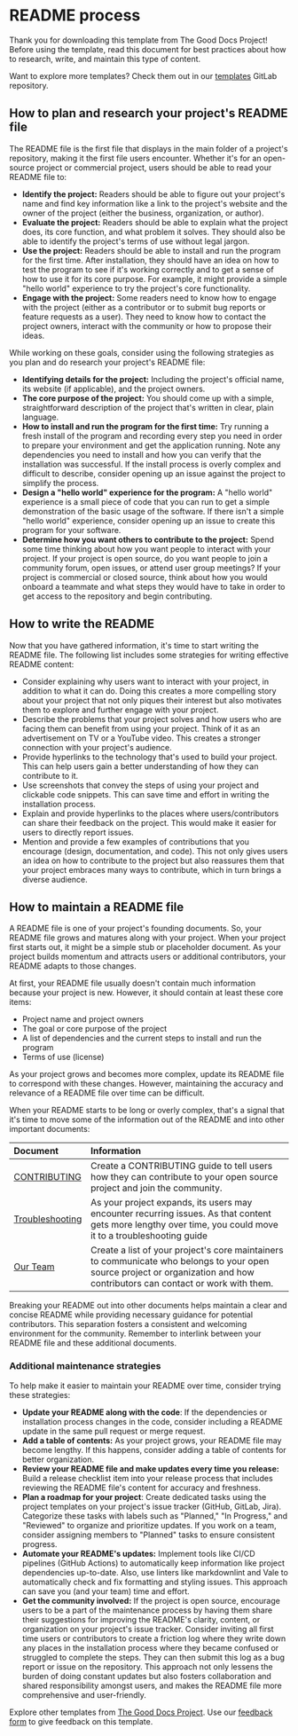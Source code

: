 
# README process

Thank you for downloading this template from The Good Docs Project\! Before using the template, read this document for best practices about how to research, write, and maintain this type of content.

Want to explore more templates? Check them out in our [templates](https://gitlab.com/tgdp/templates) GitLab repository.

## How to plan and research your project's README file

The README file is the first file that displays in the main folder of a project's repository, making it the first file users encounter. Whether it's for an open-source project or commercial project, users should be able to read your README file to:

* **Identify the project:** Readers should be able to figure out your project's name and find key information like a link to the project's website and the owner of the project (either the business, organization, or author).  
* **Evaluate the project:** Readers should be able to explain what the project does, its core function, and what problem it solves. They should also be able to identify the project's terms of use without legal jargon.  
* **Use the project:** Readers should be able to install and run the program for the first time. After installation, they should have an idea on how to test the program to see if it's working correctly and to get a sense of how to use it for its core purpose. For example, it might provide a simple "hello world" experience to try the project's core functionality.  
* **Engage with the project:** Some readers need to know how to engage with the project (either as a contributor or to submit bug reports or feature requests as a user). They need to know how to contact the project owners, interact with the community or how to propose their ideas.

While working on these goals, consider using the following strategies as you plan and do research your project's README file:

* **Identifying details for the project:** Including the project's official name, its website (if applicable), and the project owners.  
* **The core purpose of the project:** You should come up with a simple, straightforward description of the project that's written in clear, plain language.  
* **How to install and run the program for the first time:** Try running a fresh install of the program and recording every step you need in order to prepare your environment and get the application running. Note any dependencies you need to install and how you can verify that the installation was successful. If the install process is overly complex and difficult to describe, consider opening up an issue against the project to simplify the process.  
* **Design a "hello world" experience for the program:** A "hello world" experience is a small piece of code that you can run to get a simple demonstration of the basic usage of the software. If there isn't a simple "hello world" experience, consider opening up an issue to create this program for your software.
* **Determine how you want others to contribute to the project:** Spend some time thinking about how you want people to interact with your project. If your project is open source, do you want people to join a community forum, open issues, or attend user group meetings? If your project is commercial or closed source, think about how you would onboard a teammate and what steps they would have to take in order to get access to the repository and begin contributing.

## How to write the README

Now that you have gathered information, it's time to start writing the README file. The following list includes some strategies for writing effective README content:

* Consider explaining why users want to interact with your project, in addition to what it can do. Doing this creates a more compelling story about your project that not only piques their interest but also motivates them to explore and further engage with your project.  
* Describe the problems that your project solves and how users who are facing them can benefit from using your project. Think of it as an advertisement on TV or a YouTube video. This creates a stronger connection with your project's audience.
* Provide hyperlinks to the technology that's used to build your project. This can help users gain a better understanding of how they can contribute to it.
* Use screenshots that convey the steps of using your project and clickable code snippets. This can save time and effort in writing the installation process.
* Explain and provide hyperlinks to the places where users/contributors can share their feedback on the project. This would make it easier for users to directly report issues.
* Mention and provide a few examples of contributions that you encourage (design, documentation, and code). This not only gives users an idea on how to contribute to the project but also reassures them that your project embraces many ways to contribute, which in turn brings a diverse audience.

## How to maintain a README file

A README file is one of your project's founding documents. So, your README file grows and matures along with your project. When your project first starts out, it might be a simple stub or placeholder document. As your project builds momentum and attracts users or additional contributors, your README adapts to those changes.

At first, your README file usually doesn't contain much information because your project is new. However, it should contain at least these core items:

* Project name and project owners  
* The goal or core purpose of the project  
* A list of dependencies and the current steps to install and run the program  
* Terms of use (license)

As your project grows and becomes more complex, update its README file to correspond with these changes. However, maintaining the accuracy and relevance of a README file over time can be difficult.

When your README starts to be long or overly complex, that's a signal that it's time to move some of the information out of the README and into other important documents:

| Document | Information |
| :---- | :---- |
| [CONTRIBUTING](https://gitlab.com/tgdp/templates/-/tree/main/contributing-guide) | Create a CONTRIBUTING guide to tell users how they can contribute to your open source project and join the community. |
| [Troubleshooting](https://gitlab.com/tgdp/templates/-/tree/main/contributing-guide) | As your project expands, its users may encounter recurring issues. As that content gets more lengthy over time, you could move it to a troubleshooting guide |
| [Our Team](https://gitlab.com/tgdp/templates/-/tree/main/our-team) | Create a list of your project's core maintainers to communicate who belongs to your open source project or organization and how contributors can contact or work with them. |

Breaking your README out into other documents helps maintain a clear and concise README while providing necessary guidance for potential contributors. This separation fosters a consistent and welcoming environment for the community. Remember to interlink between your README file and these additional documents.

### Additional maintenance strategies

To help make it easier to maintain your README over time, consider trying these strategies:

* **Update your README along with the code**: If the dependencies or installation process changes in the code, consider including a README update in the same pull request or merge request.  
* **Add a table of contents:** As your project grows, your README file may become lengthy. If this happens, consider adding a table of contents for better organization.  
* **Review your README file and make updates every time you release:** Build a release checklist item into your release process that includes reviewing the README file's content for accuracy and freshness.  
* **Plan a roadmap for your project**: Create dedicated tasks using the project templates on your project's issue tracker (GitHub, GitLab, Jira). Categorize these tasks with labels such as "Planned," "In Progress," and "Reviewed" to organize and prioritize updates. If you work on a team, consider assigning members to "Planned" tasks to ensure consistent progress.  
* **Automate your README's updates:** Implement tools like CI/CD pipelines (GitHub Actions) to automatically keep information like project dependencies up-to-date. Also, use linters like markdownlint and Vale to automatically check and fix formatting and styling issues. This approach can save you (and your team) time and effort.
* **Get the community involved:** If the project is open source, encourage users to be a part of the maintenance process by having them share their suggestions for improving the README's clarity, content, or organization on your project's issue tracker. Consider inviting all first time users or contributors to create a friction log where they write down any places in the installation process where they became confused or struggled to complete the steps. They can then submit this log as a bug report or issue on the repository. This approach not only lessens the burden of doing constant updates but also fosters collaboration and shared responsibility amongst users, and makes the README file more comprehensive and user-friendly.

Explore other templates from [The Good Docs Project](https://gitlab.com/tgdp/templates). Use our [feedback form](https://thegooddocsproject.dev/feedback/) to give feedback on this template.
